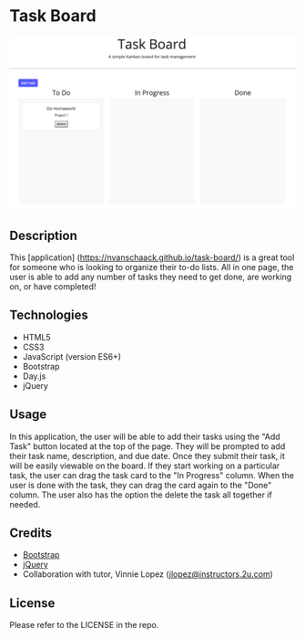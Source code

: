 # Task Board
![Preview of Task Board](./assets/images/taskboard.png) 

## Description
This [application] (https://nvanschaack.github.io/task-board/) is a great tool for someone who is looking to organize their to-do lists. All in one page, the user is able to add any number of tasks they need to get done, are working on, or have completed!

## Technologies
- HTML5
- CSS3
- JavaScript (version ES6+)
- Bootstrap
- Day.js
- jQuery

## Usage
In this application, the user will be able to add their tasks using the "Add Task" button located at the top of the page. They will be prompted to add their task name, description, and due date. Once they submit their task, it will be easily viewable on the board. If they start working on a particular task, the user can drag the task card to the "In Progress" column. When the user is done with the task, they can drag the card again to the "Done" column. The user also has the option the delete the task all together if needed. 

## Credits
- [Bootstrap](https://getbootstrap.com/)
- [jQuery](https://releases.jquery.com/)
- Collaboration with tutor, Vinnie Lopez (jlopez@instructors.2u.com)

## License
Please refer to the LICENSE in the repo.
